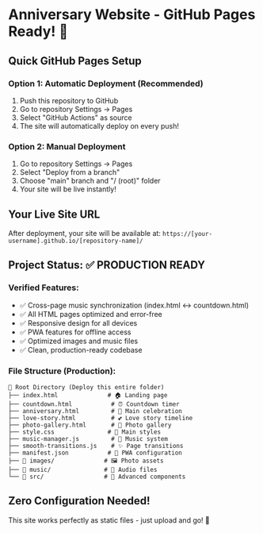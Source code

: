 # Anniversary Website - GitHub Pages Ready! 🚀

## Quick GitHub Pages Setup

### Option 1: Automatic Deployment (Recommended)
1. Push this repository to GitHub
2. Go to repository Settings → Pages
3. Select "GitHub Actions" as source
4. The site will automatically deploy on every push!

### Option 2: Manual Deployment
1. Go to repository Settings → Pages
2. Select "Deploy from a branch"
3. Choose "main" branch and "/ (root)" folder
4. Your site will be live instantly!

## Your Live Site URL
After deployment, your site will be available at:
`https://[your-username].github.io/[repository-name]/`

## Project Status: ✅ PRODUCTION READY

### Verified Features:
- ✅ Cross-page music synchronization (index.html ↔ countdown.html)
- ✅ All HTML pages optimized and error-free
- ✅ Responsive design for all devices
- ✅ PWA features for offline access
- ✅ Optimized images and music files
- ✅ Clean, production-ready codebase

### File Structure (Production):
```
📁 Root Directory (Deploy this entire folder)
├── index.html              # 🏠 Landing page
├── countdown.html           # ⏰ Countdown timer
├── anniversary.html         # 🎉 Main celebration
├── love-story.html          # 💕 Love story timeline
├── photo-gallery.html       # 📸 Photo gallery
├── style.css               # 🎨 Main styles
├── music-manager.js         # 🎵 Music system
├── smooth-transitions.js    # ✨ Page transitions
├── manifest.json           # 📱 PWA configuration
├── 📁 images/              # 🖼️ Photo assets
├── 📁 music/               # 🎵 Audio files
└── 📁 src/                 # 🔧 Advanced components
```

## Zero Configuration Needed! 
This site works perfectly as static files - just upload and go! 🎉
